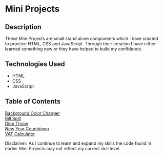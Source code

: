 # Mini Projects

## Description

These Mini Projects are small stand alone components which I have created to practice HTML, CSS and JavaScript. Through their creation I have either learned something new or they have helped to build my confidence.


## Technologies Used

* HTML
* CSS
* JavaScript

## Table of Contents

[Background Color Changer](https://github.com/M5FGN/codepens/tree/master/background_color_changer)<br>
[Bill Split](https://github.com/M5FGN/codepens/tree/master/billsplit)<br>
[Dice Throw](https://github.com/M5FGN/codepens/tree/master/dice_throw)<br>
[New Year Countdown](https://github.com/M5FGN/codepens/tree/master/new_year_countdown)<br>
[VAT Calculator](https://github.com/M5FGN/codepens/tree/master/vat_calculator)<br>

Disclaimer: As I continue to learn and expand my skills the code found in earlier Mini Projects may not reflect my current skill level.
